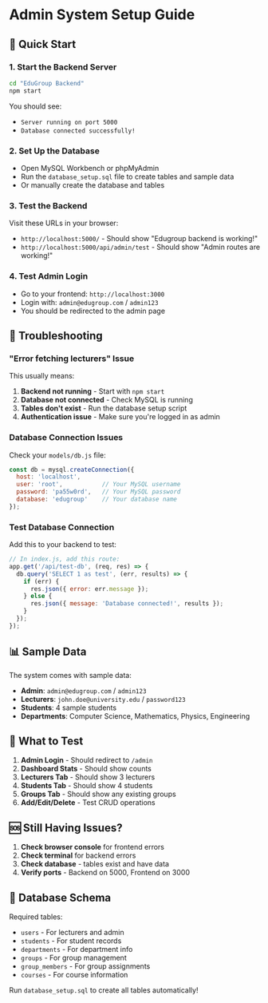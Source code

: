 # Admin System Setup Guide

## 🚀 Quick Start

### 1. **Start the Backend Server**
```bash
cd "EduGroup Backend"
npm start
```

You should see:
- `Server running on port 5000`
- `Database connected successfully!`

### 2. **Set Up the Database**
- Open MySQL Workbench or phpMyAdmin
- Run the `database_setup.sql` file to create tables and sample data
- Or manually create the database and tables

### 3. **Test the Backend**
Visit these URLs in your browser:
- `http://localhost:5000/` - Should show "Edugroup backend is working!"
- `http://localhost:5000/api/admin/test` - Should show "Admin routes are working!"

### 4. **Test Admin Login**
- Go to your frontend: `http://localhost:3000`
- Login with: `admin@edugroup.com` / `admin123`
- You should be redirected to the admin page

## 🔧 Troubleshooting

### **"Error fetching lecturers" Issue**
This usually means:
1. **Backend not running** - Start with `npm start`
2. **Database not connected** - Check MySQL is running
3. **Tables don't exist** - Run the database setup script
4. **Authentication issue** - Make sure you're logged in as admin

### **Database Connection Issues**
Check your `models/db.js` file:
```javascript
const db = mysql.createConnection({
  host: 'localhost',
  user: 'root',           // Your MySQL username
  password: 'pa55w0rd',   // Your MySQL password
  database: 'edugroup'    // Your database name
});
```

### **Test Database Connection**
Add this to your backend to test:
```javascript
// In index.js, add this route:
app.get('/api/test-db', (req, res) => {
  db.query('SELECT 1 as test', (err, results) => {
    if (err) {
      res.json({ error: err.message });
    } else {
      res.json({ message: 'Database connected!', results });
    }
  });
});
```

## 📊 Sample Data

The system comes with sample data:
- **Admin**: `admin@edugroup.com` / `admin123`
- **Lecturers**: `john.doe@university.edu` / `password123`
- **Students**: 4 sample students
- **Departments**: Computer Science, Mathematics, Physics, Engineering

## 🎯 What to Test

1. **Admin Login** - Should redirect to `/admin`
2. **Dashboard Stats** - Should show counts
3. **Lecturers Tab** - Should show 3 lecturers
4. **Students Tab** - Should show 4 students
5. **Groups Tab** - Should show any existing groups
6. **Add/Edit/Delete** - Test CRUD operations

## 🆘 Still Having Issues?

1. **Check browser console** for frontend errors
2. **Check terminal** for backend errors
3. **Check database** - tables exist and have data
4. **Verify ports** - Backend on 5000, Frontend on 3000

## 📝 Database Schema

Required tables:
- `users` - For lecturers and admin
- `students` - For student records
- `departments` - For department info
- `groups` - For group management
- `group_members` - For group assignments
- `courses` - For course information

Run `database_setup.sql` to create all tables automatically!
